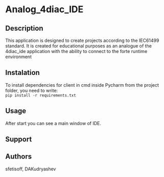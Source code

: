 # Analog_4diac_IDE

## Description
This application is designed to create projects according to the IEC61499 standard. It is created for educational purposes as an analogue of the 4diac_ide application with the ability to connect to the forte runtime environment

## Instalation
To install dependencies for client in cmd inside Pycharm from the project folder, you need to write:  
```pip install -r requirements.txt```  

## Usage
After start you can see a main window of IDE.

## Support

## Authors
sfetisoff, DAKudryashev
